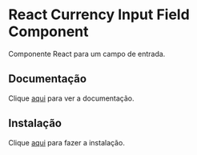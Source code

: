 # React Currency Input Field Component

Componente React para um campo de entrada.

## Documentação

Clique [aqui](https://github.com/cchanxzy/react-currency-input-field) para ver a documentação.

## Instalação

Clique [aqui](https://www.npmjs.com/package/react-currency-input-field) para fazer a instalação.